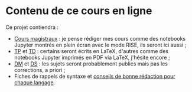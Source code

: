 Contenu de ce cours en ligne
============================

Ce projet contiendra :

- [Cours magistraux](cours/) : je pense rédiger mes cours comme des notebooks Jupyter montrés en plein écran avec le mode RISE, ils seront ici aussi ;
- [TP](tp/) et [TD](td/) : certains seront écrits en LaTeX, d'autres comme des notebooks Jupyter imprimés en PDF via LaTeX, j'hésite encore ;
- [DM](dm/) et [DS](ds/) : les sujets seront probablement publics mais pas les corrections, a priori ;
- Fiches de rappels de syntaxe et [conseils de bonne rédaction pour chaque langage](styleguide/Guides%20de%20style.html).
